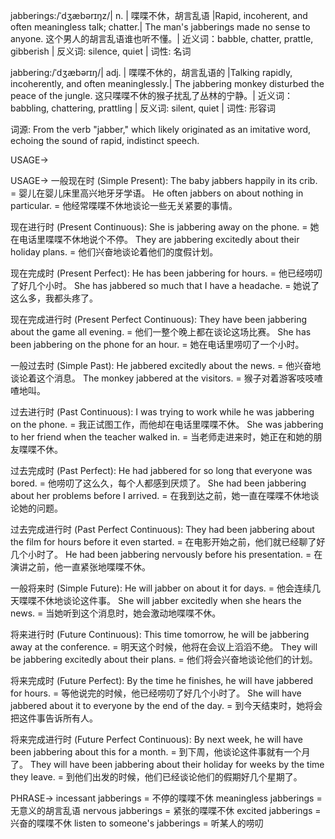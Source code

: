 jabberings:/ˈdʒæbərɪŋz/| n. | 喋喋不休，胡言乱语 |Rapid, incoherent, and often meaningless talk; chatter.|  The man's jabberings made no sense to anyone.  这个男人的胡言乱语谁也听不懂。| 近义词：babble, chatter, prattle, gibberish | 反义词: silence, quiet | 词性: 名词

jabbering:/ˈdʒæbərɪŋ/| adj. | 喋喋不休的，胡言乱语的 |Talking rapidly, incoherently, and often meaninglessly.| The jabbering monkey disturbed the peace of the jungle.  这只喋喋不休的猴子扰乱了丛林的宁静。| 近义词：babbling, chattering, prattling | 反义词: silent, quiet | 词性: 形容词

词源: From the verb "jabber," which likely originated as an imitative word, echoing the sound of rapid, indistinct speech.

USAGE->

USAGE->
一般现在时 (Simple Present):
The baby jabbers happily in its crib. = 婴儿在婴儿床里高兴地牙牙学语。
He often jabbers on about nothing in particular. = 他经常喋喋不休地谈论一些无关紧要的事情。

现在进行时 (Present Continuous):
She is jabbering away on the phone. = 她在电话里喋喋不休地说个不停。
They are jabbering excitedly about their holiday plans. = 他们兴奋地谈论着他们的度假计划。

现在完成时 (Present Perfect):
He has been jabbering for hours. = 他已经唠叨了好几个小时。
She has jabbered so much that I have a headache. = 她说了这么多，我都头疼了。

现在完成进行时 (Present Perfect Continuous):
They have been jabbering about the game all evening. = 他们一整个晚上都在谈论这场比赛。
She has been jabbering on the phone for an hour. = 她在电话里唠叨了一个小时。

一般过去时 (Simple Past):
He jabbered excitedly about the news. = 他兴奋地谈论着这个消息。
The monkey jabbered at the visitors. = 猴子对着游客吱吱喳喳地叫。

过去进行时 (Past Continuous):
I was trying to work while he was jabbering on the phone. = 我正试图工作，而他却在电话里喋喋不休。
She was jabbering to her friend when the teacher walked in. = 当老师走进来时，她正在和她的朋友喋喋不休。

过去完成时 (Past Perfect):
He had jabbered for so long that everyone was bored. = 他唠叨了这么久，每个人都感到厌烦了。
She had been jabbering about her problems before I arrived. = 在我到达之前，她一直在喋喋不休地谈论她的问题。

过去完成进行时 (Past Perfect Continuous):
They had been jabbering about the film for hours before it even started. = 在电影开始之前，他们就已经聊了好几个小时了。
He had been jabbering nervously before his presentation. = 在演讲之前，他一直紧张地喋喋不休。

一般将来时 (Simple Future):
He will jabber on about it for days. = 他会连续几天喋喋不休地谈论这件事。
She will jabber excitedly when she hears the news. = 当她听到这个消息时，她会激动地喋喋不休。


将来进行时 (Future Continuous):
This time tomorrow, he will be jabbering away at the conference. = 明天这个时候，他将在会议上滔滔不绝。
They will be jabbering excitedly about their plans. = 他们将会兴奋地谈论他们的计划。


将来完成时 (Future Perfect):
By the time he finishes, he will have jabbered for hours. = 等他说完的时候，他已经唠叨了好几个小时了。
She will have jabbered about it to everyone by the end of the day. = 到今天结束时，她将会把这件事告诉所有人。


将来完成进行时 (Future Perfect Continuous):
By next week, he will have been jabbering about this for a month. = 到下周，他谈论这件事就有一个月了。
They will have been jabbering about their holiday for weeks by the time they leave. = 到他们出发的时候，他们已经谈论他们的假期好几个星期了。


PHRASE->
incessant jabberings =  不停的喋喋不休
meaningless jabberings = 无意义的胡言乱语
nervous jabberings = 紧张的喋喋不休
excited jabberings = 兴奋的喋喋不休
listen to someone's jabberings = 听某人的唠叨
